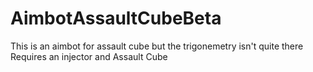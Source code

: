 # AimbotAssaultCubeBeta
This is an aimbot for assault cube but the trigonemetry isn't quite there
Requires an injector and Assault Cube
